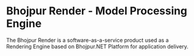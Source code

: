 # Bhojpur Render - Model Processing Engine
The Bhojpur Render is a software-as-a-service product used as a Rendering Engine based on Bhojpur.NET Platform for application delivery.
